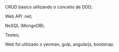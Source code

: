 CRUD básico utilizando o conceito de DDD;

Web API .net;

NoSQL (MongoDB);

Testes;

Web foi utilizado o yeoman, gulp, angularjs, bootstrap.
